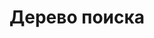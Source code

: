 <!-- {{#title ​Дерево поиска}} -->
<!-- toc[A,B,C,D,E,F,G,H,I] -->

<h1 align="center">Дерево поиска</h1>

